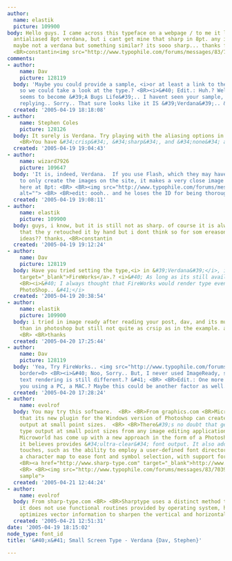 ```yaml
---
author:
  name: elastik
  picture: 109900
body: Hello guys. I came across this typeface on a webpage / to me it looks like an
  antialiased 8pt verdana, but i cant get mine that sharp in 8pt. any ideas_ is this
  maybe not a verdana but something similar? its sooo sharp... thanks for your help,
  <BR>constantin<img src="http://www.typophile.com/forums/messages/83/70203.jpg" alt="">
comments:
- author:
    name: Dav
    picture: 128119
  body: 'Maybe you could provide a sample, <i>or at least a link to the site</i>,
    so we could take a look at the type.? <BR><i>&#40; Edit.: Huh.? Well, Typophile
    seems to become &#39;A Bugs Life&#39;.. I havent seen your sample, when first
    replying.. Sorry.. That sure looks like it IS &#39;Verdana&#39;.. &#41;</i>'
  created: '2005-04-19 18:18:08'
- author:
    name: Stephen Coles
    picture: 128126
  body: It surely is Verdana. Try playing with the aliasing options in Photoshop.
    <BR>You have &#34;crisp&#34;, &#34;sharp&#34;, and &#34;none&#34; available.
  created: '2005-04-19 19:04:43'
- author:
    name: wizard7926
    picture: 109647
  body: 'It is, indeed, Verdana.  If you use Flash, which they may have used if even
    to only create the images on the site, it makes a very close image match, shown
    here at 8pt: <BR> <BR><img src="http://www.typophile.com/forums/messages/83/70208.png"
    alt=""> <BR> <BR>edit: oooh.. and he loses the ID for being thorough.. <BR> <BR>'
  created: '2005-04-19 19:08:11'
- author:
    name: elastik
    picture: 109900
  body: guys, i know, but it is still not as sharp. of course it is always possible
    that the y retouched it by hand but i dont think so for som ereason. any other
    ideas?? thanks, <BR>constantin
  created: '2005-04-19 19:12:24'
- author:
    name: Dav
    picture: 128119
  body: Have you tried setting the type,<i> in &#39;Verdana&#39;</i>, in <a href="http://www.macromedia.com/software/fireworks/?promoid=home_prod_fw_082403"
    target="_blank">FireWorks</a>.? <i>&#40; As long as its still available.. &#41;</i>
    <BR><i>&#40; I always thought that FireWorks would render type even nicer than
    PhotoShop.. &#41;</i>
  created: '2005-04-19 20:38:54'
- author:
    name: elastik
    picture: 109900
  body: i tried in image ready after reading your post, dav, and its much much better
    than in photoshop but still not quite as crsip as in the example. any other ideas??
    <BR> <BR>thanks
  created: '2005-04-20 17:25:44'
- author:
    name: Dav
    picture: 128119
  body: 'Yea, Try FireWorks.. <img src="http://www.typophile.com/forums/clipart/bigsmile.gif"
    border=0> <BR><i>&#40; Noo, Sorry.. But, I never used ImageReady, so maybe FireWorks
    text rendering is still different.? &#41; <BR> <BR>Edit.: One more note.: Are
    you using a PC, a MAC.? Maybe this could be another factor as well.?</i>'
  created: '2005-04-20 17:28:24'
- author:
    name: evolrof
  body: You may try this software.  <BR> <BR>From graphics.com <BR>Microworld claims
    that its new plugin for the Windows version of Photoshop can create clearer type
    output at small point sizes.  <BR> <BR>There&#39;s no doubt that generating clear
    type output at small point sizes from any image editing application can be a challenge.
    Microworld has come up with a new approach in the form of a Photoshop plugin that
    it believes provides &#34;ultra-clear&#34; font output. It also adds a few extra
    touches, such as the ability to employ a user-defined font directory and provides
    a character map to ease font and symbol selection, with support for multiple languages.  <BR>
    <BR><a href="http://www.sharp-type.com" target="_blank">http://www.sharp-type.com</a>
    <BR> <BR><img src="http://www.typophile.com/forums/messages/83/70399.png" alt="Sharptype
    sample">
  created: '2005-04-21 12:44:24'
- author:
    name: evolrof
  body: From sharp-type.com <BR> <BR>Sharptype uses a distinct method to render font,
    it does not use functional routines provided by operating system, however, it
    optimizes vector information to sharpen the vertical and horizontal lines.
  created: '2005-04-21 12:51:31'
date: '2005-04-19 18:15:02'
node_type: font_id
title: '&#40;x&#41; Small Screen Type - Verdana {Dav, Stephen}'

---
```

